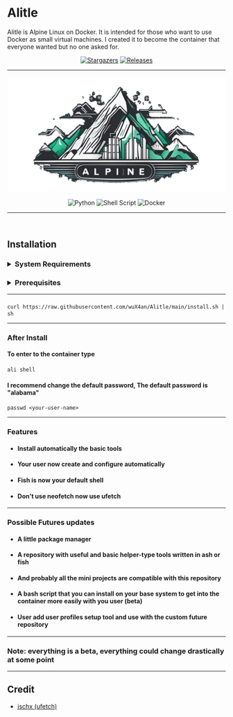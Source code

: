 # Alitle

Alitle is Alpine Linux on Docker. It is intended for those who want to use Docker as small virtual machines. I created it to become the container that everyone wanted but no one asked for.
<br>



<p align="center">
	<a href="https://github.com/wux4an/alitle/stargazers">
		<img alt="Stargazers" src="https://img.shields.io/github/stars/wux4an/alitle?style=for-the-badge&logo=starship&color=C9CBFF&logoColor=D9E0EE&labelColor=302D41"></a>
	<a href="https://github.com/wux4an/alitle/releases/latest">
		<img alt="Releases" src="https://img.shields.io/github/release/wux4an/alitle.svg?style=for-the-badge&logo=github&color=F2CDCD&logoColor=D9E0EE&labelColor=302D41"/></a>
</p>

---

<img src="https://raw.githubusercontent.com/wuX4an/wuX4an/main/assets/logo/alpine-poster.png" class="center">


<div align="center">

![Python](https://img.shields.io/badge/python-3670A0?style=for-the-badge&logo=python&logoColor=ffdd54)
![Shell Script](https://img.shields.io/badge/shell_script-%23121011.svg?style=for-the-badge&logo=gnu-bash&logoColor=white)
![Docker](https://img.shields.io/badge/docker-%230db7ed.svg?style=for-the-badge&logo=docker&logoColor=white)

</div>


---

<br>

## Installation

<h3><details>
    <summary><b>System Requirements</b></summary>
<h6> 

- Docker 🐳
- Git 🌿
- Python 🐍
- Binutils 🛠️

</h6>

</details></h3>


<h3><details>
    <summary><b>Prerequisites</b></summary>
<h6> 

1. Add your user to docker group  
```
sudo usermod -aG docker $USER 
```

</h6>

</details></h3>

---

####
```console
curl https://raw.githubusercontent.com/wuX4an/Alitle/main/install.sh | sh
```

---

### After Install
#### To enter to the container type
```
ali shell
```
#### I recommend change the default password, The default password is "alabama"
```
passwd <your-user-name>
```

---

### Features
* #### Install automatically the basic tools 
* #### Your user now create and configure automatically
* #### Fish is now your default shell
* #### Don't use neofetch now use ufetch 

---

### Possible Futures updates
* #### A little package manager
* #### A repository with useful and basic helper-type tools written in ash or fish
* #### And probably all the mini projects are compatible with this repository
* #### A bash script that you can install on your base system to get into the container more easily with you user (beta)
* #### User add user profiles setup tool and use with the custom future repository

---

### Note: everything is a beta, everything could change drastically at some point

---

## Credit

- [jschx (ufetch) ](https://gitlab.com/jschx/ufetch)
